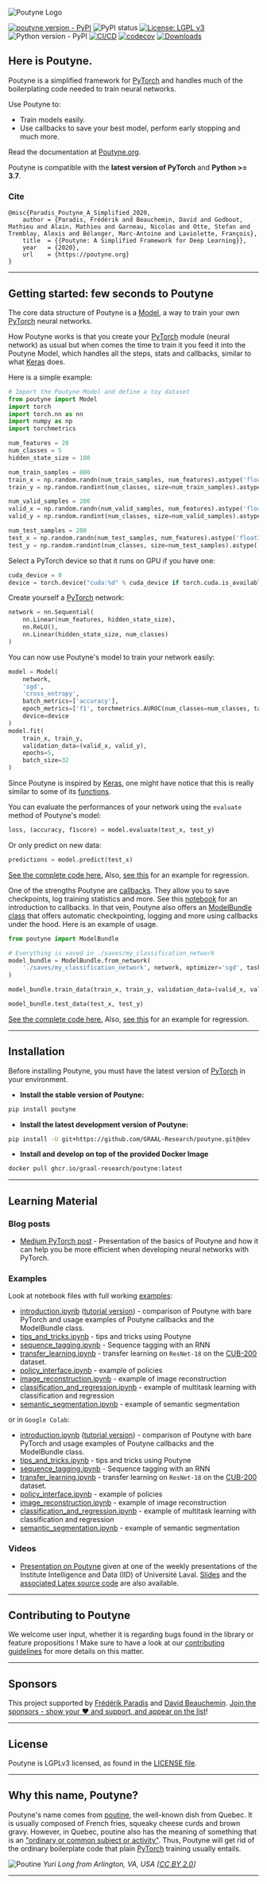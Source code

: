 ![Poutyne Logo](https://raw.githubusercontent.com/GRAAL-Research/poutyne/master/docs/source/_static/logos/poutyne-dark.png)

[![poutyne version - PyPI](https://img.shields.io/pypi/v/poutyne)](https://pypi.org/project/poutyne/)
![PyPI status](https://img.shields.io/pypi/status/poutyne.svg)
[![License: LGPL v3](https://img.shields.io/badge/License-LGPL%20v3-blue.svg)](http://www.gnu.org/licenses/lgpl-3.0)
![Python version - PyPI](https://img.shields.io/pypi/pyversions/poutyne.svg)
[![CI/CD](https://github.com/GRAAL-Research/poutyne/actions/workflows/main.yml/badge.svg)](https://github.com/GRAAL-Research/poutyne/actions/workflows/main.yml)
[![codecov](https://codecov.io/gh/GRAAL-Research/poutyne/branch/master/graph/badge.svg?token=H8D1nZ1wTR)](https://codecov.io/gh/GRAAL-Research/poutyne)
[![Downloads](https://pepy.tech/badge/poutyne)](https://pepy.tech/project/poutyne)

## Here is Poutyne.

Poutyne is a simplified framework for [PyTorch](https://pytorch.org/) and handles much of the boilerplating code needed to train neural networks.

Use Poutyne to:

- Train models easily.
- Use callbacks to save your best model, perform early stopping and much more.

Read the documentation at [Poutyne.org](https://poutyne.org).

Poutyne is compatible with the **latest version of PyTorch** and **Python >= 3.7**.

### Cite

```
@misc{Paradis_Poutyne_A_Simplified_2020,
    author = {Paradis, Frédérik and Beauchemin, David and Godbout, Mathieu and Alain, Mathieu and Garneau, Nicolas and Otte, Stefan and Tremblay, Alexis and Bélanger, Marc-Antoine and Laviolette, François},
    title  = {{Poutyne: A Simplified Framework for Deep Learning}},
    year   = {2020},
    url    = {https://poutyne.org}
}
```

---

## Getting started: few seconds to Poutyne

The core data structure of Poutyne is a [Model](poutyne/framework/model.py), a way to train your own [PyTorch](https://pytorch.org/docs/master/nn.html) neural networks.

How Poutyne works is that you create your [PyTorch](https://pytorch.org/docs/master/nn.html) module (neural network) as usual but when comes the time to train it you feed it into the Poutyne Model, which handles all the steps, stats and callbacks, similar to what [Keras](https://keras.io) does.

Here is a simple example:

```python
# Import the Poutyne Model and define a toy dataset
from poutyne import Model
import torch
import torch.nn as nn
import numpy as np
import torchmetrics

num_features = 20
num_classes = 5
hidden_state_size = 100

num_train_samples = 800
train_x = np.random.randn(num_train_samples, num_features).astype('float32')
train_y = np.random.randint(num_classes, size=num_train_samples).astype('int64')

num_valid_samples = 200
valid_x = np.random.randn(num_valid_samples, num_features).astype('float32')
valid_y = np.random.randint(num_classes, size=num_valid_samples).astype('int64')

num_test_samples = 200
test_x = np.random.randn(num_test_samples, num_features).astype('float32')
test_y = np.random.randint(num_classes, size=num_test_samples).astype('int64')
```

Select a PyTorch device so that it runs on GPU if you have one:

```python
cuda_device = 0
device = torch.device("cuda:%d" % cuda_device if torch.cuda.is_available() else "cpu")
```

Create yourself a [PyTorch](https://pytorch.org/docs/master/nn.html) network:

```python
network = nn.Sequential(
    nn.Linear(num_features, hidden_state_size),
    nn.ReLU(),
    nn.Linear(hidden_state_size, num_classes)
)
```

You can now use Poutyne's model to train your network easily:

```python
model = Model(
    network,
    'sgd',
    'cross_entropy',
    batch_metrics=['accuracy'],
    epoch_metrics=['f1', torchmetrics.AUROC(num_classes=num_classes, task="multiclass")],
    device=device
)
model.fit(
    train_x, train_y,
    validation_data=(valid_x, valid_y),
    epochs=5,
    batch_size=32
)
```

Since Poutyne is inspired by [Keras](https://keras.io), one might have notice that this is really similar to some of its [functions](https://keras.io/models/model/).

You can evaluate the performances of your network using the `evaluate` method of Poutyne's model:

```python
loss, (accuracy, f1score) = model.evaluate(test_x, test_y)
```

Or only predict on new data:

```python
predictions = model.predict(test_x)
```

[See the complete code here.](https://github.com/GRAAL-Research/poutyne/blob/master/examples/basic_random_classification.py) Also, [see this](https://github.com/GRAAL-Research/poutyne/blob/master/examples/basic_random_regression.py) for an example for regression.

One of the strengths Poutyne are [callbacks](https://poutyne.org/callbacks.html). They allow you to save checkpoints, log training statistics and more. See this [notebook](https://github.com/GRAAL-Research/poutyne/blob/master/examples/introduction_pytorch_poutyne.ipynb) for an introduction to callbacks. In that vein, Poutyne also offers an [ModelBundle class](https://poutyne.org/experiment.html#poutyne.ModelBundle) that offers automatic checkpointing, logging and more using callbacks under the hood. Here is an example of usage.

```python
from poutyne import ModelBundle

# Everything is saved in ./saves/my_classification_network
model_bundle = ModelBundle.from_network(
    './saves/my_classification_network', network, optimizer='sgd', task='classif', device=device
)

model_bundle.train_data(train_x, train_y, validation_data=(valid_x, valid_y), epochs=5)

model_bundle.test_data(test_x, test_y)
```

[See the complete code here.](https://github.com/GRAAL-Research/poutyne/blob/master/examples/basic_random_classification_with_model_bundle.py) Also, [see this](https://github.com/GRAAL-Research/poutyne/blob/master/examples/basic_random_regression_with_model_bundle.py) for an example for regression.

---

## Installation

Before installing Poutyne, you must have the latest version of [PyTorch](https://pytorch.org/) in your environment.

- **Install the stable version of Poutyne:**

```sh
pip install poutyne
```

- **Install the latest development version of Poutyne:**

```sh
pip install -U git+https://github.com/GRAAL-Research/poutyne.git@dev
```

- **Install and develop on top of the provided Docker Image**

```sh
docker pull ghcr.io/graal-research/poutyne:latest
```

---

## Learning Material

### Blog posts

- [Medium PyTorch post](https://medium.com/pytorch/poutyne-a-simplified-framework-for-deep-learning-in-pytorch-74b1fc1d5a8b) - Presentation of the basics of Poutyne and how it can help you be more efficient when developing neural networks with PyTorch.

### Examples

Look at notebook files with full working [examples](https://github.com/GRAAL-Research/poutyne/blob/master/examples/):

- [introduction.ipynb](https://github.com/GRAAL-Research/poutyne/blob/master/examples/introduction.ipynb) ([tutorial version](https://github.com/GRAAL-Research/poutyne/blob/master/tutorials/introduction_pytorch_poutyne_tutorial.ipynb)) - comparison of Poutyne with bare PyTorch and usage examples of Poutyne callbacks and the ModelBundle class.
- [tips_and_tricks.ipynb](https://github.com/GRAAL-Research/poutyne/blob/master/examples/tips_and_tricks.ipynb) - tips and tricks using Poutyne
- [sequence_tagging.ipynb](https://github.com/GRAAL-Research/poutyne/blob/master/examples/sequence_tagging.ipynb) - Sequence tagging with an RNN
- [transfer_learning.ipynb](https://github.com/GRAAL-Research/poutyne/blob/master/examples/transfer_learning.ipynb) - transfer learning on `ResNet-18` on the [CUB-200](http://www.vision.caltech.edu/visipedia/CUB-200-2011.html) dataset.
- [policy_interface.ipynb](https://github.com/GRAAL-Research/poutyne/blob/master/examples/policy_interface.ipynb) - example of policies
- [image_reconstruction.ipynb](https://github.com/GRAAL-Research/poutyne/blob/master/examples/image_reconstruction.ipynb) - example of image reconstruction
- [classification_and_regression.ipynb](https://github.com/GRAAL-Research/poutyne/blob/master/examples/classification_and_regression.ipynb) - example of multitask learning with classification and regression
- [semantic_segmentation.ipynb](https://github.com/GRAAL-Research/poutyne/blob/master/examples/semantic_segmentation.ipynb) - example of semantic segmentation

or in `Google Colab`:

- [introduction.ipynb](https://colab.research.google.com/github/GRAAL-Research/poutyne/blob/master/examples/introduction.ipynb) ([tutorial version](https://colab.research.google.com/github/GRAAL-Research/poutyne/blob/master/tutorials/introduction_pytorch_poutyne_tutorial.ipynb)) - comparison of Poutyne with bare PyTorch and usage examples of Poutyne callbacks and the ModelBundle class.
- [tips_and_tricks.ipynb](https://colab.research.google.com/github/GRAAL-Research/poutyne/blob/master/examples/tips_and_tricks.ipynb) - tips and tricks using Poutyne
- [sequence_tagging.ipynb](https://colab.research.google.com/github/GRAAL-Research/poutyne/blob/master/examples/sequence_tagging.ipynb) - Sequence tagging with an RNN
- [transfer_learning.ipynb](https://colab.research.google.com/github/GRAAL-Research/poutyne/blob/master/examples/transfer_learning.ipynb) - transfer learning on `ResNet-18` on the [CUB-200](http://www.vision.caltech.edu/visipedia/CUB-200-2011.html) dataset.
- [policy_interface.ipynb](https://colab.research.google.com/github/GRAAL-Research/poutyne/blob/master/examples/policy_interface.ipynb) - example of policies
- [image_reconstruction.ipynb](https://colab.research.google.com/github/GRAAL-Research/poutyne/blob/master/examples/image_reconstruction.ipynb) - example of image reconstruction
- [classification_and_regression.ipynb](https://colab.research.google.com/github/GRAAL-Research/poutyne/blob/master/examples/classification_and_regression.ipynb) - example of multitask learning with classification and regression
- [semantic_segmentation.ipynb](https://colab.research.google.com/github/GRAAL-Research/poutyne/blob/master/examples/semantic_segmentation.ipynb) - example of semantic segmentation

### Videos

- [Presentation on Poutyne](https://youtu.be/gQ3SW5r7HSs) given at one of the weekly presentations of the Institute Intelligence and Data (IID) of Université Laval. [Slides](https://github.com/GRAAL-Research/poutyne/blob/master/slides/poutyne.pdf) and the [associated Latex source code](https://github.com/GRAAL-Research/poutyne/blob/master/slides/src/) are also available.

---

## Contributing to Poutyne

We welcome user input, whether it is regarding bugs found in the library or feature propositions ! Make sure to have a look at our [contributing guidelines](https://github.com/GRAAL-Research/poutyne/blob/master/CONTRIBUTING.md) for more details on this matter.

---

## Sponsors

This project supported by [Frédérik Paradis](https://github.com/freud14/) and [David Beauchemin](https://github.com/davebulaval). [Join the sponsors - show your ❤️ and support, and appear on the list](https://github.com/sponsors/freud14)!

---

## License

Poutyne is LGPLv3 licensed, as found in the [LICENSE file](https://github.com/GRAAL-Research/poutyne/blob/master/LICENSE).

---

## Why this name, Poutyne?

Poutyne's name comes from [poutine](https://en.wikipedia.org/wiki/Poutine), the well-known dish from Quebec. It is usually composed of French fries, squeaky cheese curds and brown gravy. However, in Quebec, poutine also has the meaning of something that is an ["ordinary or common subject or activity"](https://fr.wiktionary.org/wiki/poutine). Thus, Poutyne will get rid of the ordinary boilerplate code that plain [PyTorch](https://pytorch.org) training usually entails.

![Poutine](https://upload.wikimedia.org/wikipedia/commons/4/4e/La_Banquise_Poutine_%28cropped%29.jpg)
_Yuri Long from Arlington, VA, USA \[[CC BY 2.0](https://creativecommons.org/licenses/by/2.0)\]_

---
